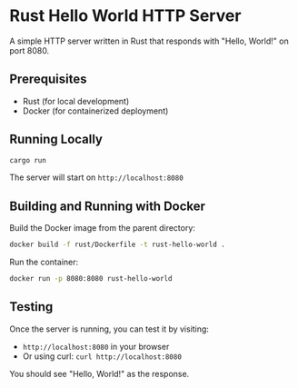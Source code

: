 # Rust Hello World HTTP Server

A simple HTTP server written in Rust that responds with "Hello, World!" on port 8080.

## Prerequisites

- Rust (for local development)
- Docker (for containerized deployment)

## Running Locally

```bash
cargo run
```

The server will start on `http://localhost:8080`

## Building and Running with Docker

Build the Docker image from the parent directory:
```bash
docker build -f rust/Dockerfile -t rust-hello-world .
```

Run the container:
```bash
docker run -p 8080:8080 rust-hello-world
```

## Testing

Once the server is running, you can test it by visiting:
- `http://localhost:8080` in your browser
- Or using curl: `curl http://localhost:8080`

You should see "Hello, World!" as the response.
